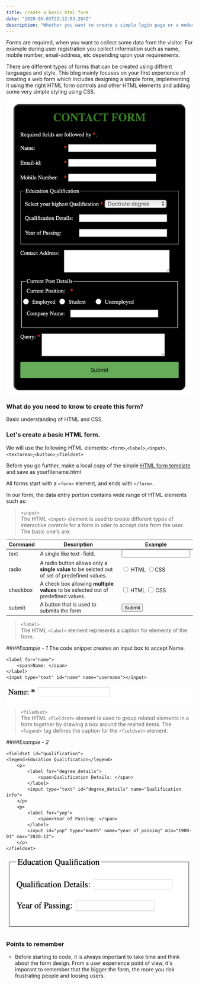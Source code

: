 ```yaml
---
title: create a basic html form
date: "2020-05-03T22:12:03.284Z"
description: "Whether you want to create a simple login page or a moderately complex payment page, or an interactive web application, you will be using the HTML form elements."
---
```


Forms are required, when you want to collect some data from the visitor. For example during user registration you collect information such as name, mobile number, email-address, etc depending upon your requirements.

There are different types of forms that can be created using diffrent languages and style. This blog mainly focuses on your first experience of creating a web form which includes designing a simple form, implementing it using the right HTML form controls and other HTML elements and adding some very simple styling using CSS.

![Basic Contact Form](./basic_contact_form.png)

### What do you need to know to create this form?

Basic understanding of HTML and CSS.

### Let's create a basic HTML form.

We will use the following HTML elements: `<form>`,`<label>`,`<input>`,`<textarea>`,`<button>`,`<fieldset>`

Before you go further, make a local copy of the simple <a href="https://github.com/nimritees/creatingForms/blob/master/basicForm/index.html" target="_blank">HTML form template</a> and save as yourfilename.html

All forms start with a `<form>` element, and ends with `</form>`.

In our form, the data entry portion contains wide range of HTML elements such as:

>`<input>`<br>
>The HTML `<input>` element is used to create different types of interactive controls for a form in oder to accept data from the user. The basic one's are:

| Command | Description | Example |
| --- | --- | --- |
| text | A single like text-field. | <input></input>
| radio | A radio button allows only a **single value** to be selcted out of set of predefined values. | <input type = "radio" name = "subject" value = "html"> HTML <input type = "radio" name = "subject" value = "css">CSS
| checkbox | A check box allowing **multiple values** to be selected out of predefined values. |<input type = "checkbox" name = "html" value = "on"> HTML <input type = "checkbox" name = "css" value = "on"> CSS
| submit | A button that is used to submits the form | <input type = "submit" name = "submit" value = "Submit" />

>`<label>`<br>
>The HTML `<label>` element represents a caption for elements of the form.<br>

####*Example - 1*
The code snippet creates an input box to accept Name.
```
<label for="name">
	<span>Name: </span> 
</label>
<input type="text" id="name" name="username"></input>
```
![Example -1 ](./example_1.png)

>`<filedset>`<br>
>The HTML `<fieldset>` element is used to group related elements in a form together by drawing a box around the realted items. The `<legend>` tag defines the caption for the `<fieldset>` element.

####*Example - 2*

```
<fieldset id="qualification">
<legend>Education Qualification</legend>
    <p>
        <label for="degree_details">
            <span>Qualification Details: </span>
        </label>
        <input type="text" id="degree_details" name="Qualification info">
    </p>
    <p>
        <label for="yop">
            <span>Year of Passing: </span>
        </label>
        <input id="yop" type="month" name="year_of_passing" min="1900-01" max="2020-12">                
    </p>
</fieldset>
```
![Example - 2](./example_4.png)





### Points to remember
<ul>
<li type="circle">
Before starting to code, it is always important to take time and think about the form design. From a user experience point of view, it's imporant to remember that the bigger the form, the more you risk frustrating people and loosing users.
